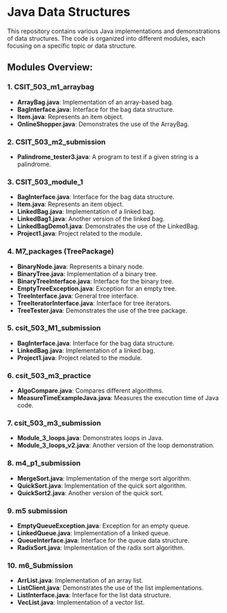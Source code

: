 # Java Data Structures

This repository contains various Java implementations and demonstrations of data structures. The code is organized into different modules, each focusing on a specific topic or data structure.

## Modules Overview:

### 1. CSIT_503_m1_arraybag
- **ArrayBag.java**: Implementation of an array-based bag.
- **BagInterface.java**: Interface for the bag data structure.
- **Item.java**: Represents an item object.
- **OnlineShopper.java**: Demonstrates the use of the ArrayBag.

### 2. CSIT_503_m2_submission
- **Palindrome_tester3.java**: A program to test if a given string is a palindrome.

### 3. CSIT_503_module_1
- **BagInterface.java**: Interface for the bag data structure.
- **Item.java**: Represents an item object.
- **LinkedBag.java**: Implementation of a linked bag.
- **LinkedBag1.java**: Another version of the linked bag.
- **LinkedBagDemo1.java**: Demonstrates the use of the LinkedBag.
- **Project1.java**: Project related to the module.

### 4. M7_packages (TreePackage)
- **BinaryNode.java**: Represents a binary node.
- **BinaryTree.java**: Implementation of a binary tree.
- **BinaryTreeInterface.java**: Interface for the binary tree.
- **EmptyTreeException.java**: Exception for an empty tree.
- **TreeInterface.java**: General tree interface.
- **TreeIteratorInterface.java**: Interface for tree iterators.
- **TreeTester.java**: Demonstrates the use of the tree package.

### 5. csit_503_M1_submission
- **BagInterface.java**: Interface for the bag data structure.
- **LinkedBag.java**: Implementation of a linked bag.
- **Project1.java**: Project related to the module.

### 6. csit_503_m3_practice
- **AlgoCompare.java**: Compares different algorithms.
- **MeasureTimeExampleJava.java**: Measures the execution time of Java code.

### 7. csit_503_m3_submission
- **Module_3_loops.java**: Demonstrates loops in Java.
- **Module_3_loops_v2.java**: Another version of the loop demonstration.

### 8. m4_p1_submission
- **MergeSort.java**: Implementation of the merge sort algorithm.
- **QuickSort.java**: Implementation of the quick sort algorithm.
- **QuickSort2.java**: Another version of the quick sort.

### 9. m5 submission
- **EmptyQueueException.java**: Exception for an empty queue.
- **LinkedQueue.java**: Implementation of a linked queue.
- **QueueInterface.java**: Interface for the queue data structure.
- **RadixSort.java**: Implementation of the radix sort algorithm.

### 10. m6_Submission
- **ArrList.java**: Implementation of an array list.
- **ListClient.java**: Demonstrates the use of the list implementations.
- **ListInterface.java**: Interface for the list data structure.
- **VecList.java**: Implementation of a vector list.
